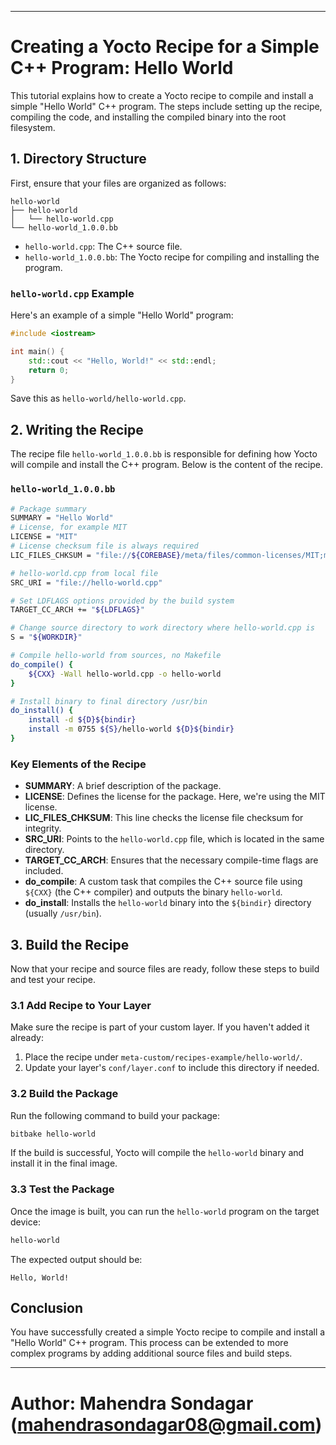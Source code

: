 
---

# Creating a Yocto Recipe for a Simple C++ Program: Hello World

This tutorial explains how to create a Yocto recipe to compile and install a simple "Hello World" C++ program. The steps include setting up the recipe, compiling the code, and installing the compiled binary into the root filesystem.

## 1. Directory Structure

First, ensure that your files are organized as follows:

```
hello-world
├── hello-world
│   └── hello-world.cpp
└── hello-world_1.0.0.bb
```

- `hello-world.cpp`: The C++ source file.
- `hello-world_1.0.0.bb`: The Yocto recipe for compiling and installing the program.

### `hello-world.cpp` Example

Here's an example of a simple "Hello World" program:

```cpp
#include <iostream>

int main() {
    std::cout << "Hello, World!" << std::endl;
    return 0;
}
```

Save this as `hello-world/hello-world.cpp`.

## 2. Writing the Recipe

The recipe file `hello-world_1.0.0.bb` is responsible for defining how Yocto will compile and install the C++ program. Below is the content of the recipe.

### `hello-world_1.0.0.bb`

```bash
# Package summary
SUMMARY = "Hello World"
# License, for example MIT
LICENSE = "MIT"
# License checksum file is always required
LIC_FILES_CHKSUM = "file://${COREBASE}/meta/files/common-licenses/MIT;md5=0835ade698e0bcf8506ecda2f7b4f302"

# hello-world.cpp from local file
SRC_URI = "file://hello-world.cpp"

# Set LDFLAGS options provided by the build system
TARGET_CC_ARCH += "${LDFLAGS}"

# Change source directory to work directory where hello-world.cpp is
S = "${WORKDIR}"

# Compile hello-world from sources, no Makefile
do_compile() {
    ${CXX} -Wall hello-world.cpp -o hello-world
}

# Install binary to final directory /usr/bin
do_install() {
    install -d ${D}${bindir}
    install -m 0755 ${S}/hello-world ${D}${bindir}
}
```

### Key Elements of the Recipe

- **SUMMARY**: A brief description of the package.
- **LICENSE**: Defines the license for the package. Here, we're using the MIT license.
- **LIC_FILES_CHKSUM**: This line checks the license file checksum for integrity.
- **SRC_URI**: Points to the `hello-world.cpp` file, which is located in the same directory.
- **TARGET_CC_ARCH**: Ensures that the necessary compile-time flags are included.
- **do_compile**: A custom task that compiles the C++ source file using `${CXX}` (the C++ compiler) and outputs the binary `hello-world`.
- **do_install**: Installs the `hello-world` binary into the `${bindir}` directory (usually `/usr/bin`).

## 3. Build the Recipe

Now that your recipe and source files are ready, follow these steps to build and test your recipe.

### 3.1 Add Recipe to Your Layer

Make sure the recipe is part of your custom layer. If you haven't added it already:

1. Place the recipe under `meta-custom/recipes-example/hello-world/`.
2. Update your layer's `conf/layer.conf` to include this directory if needed.

### 3.2 Build the Package

Run the following command to build your package:

```bash
bitbake hello-world
```

If the build is successful, Yocto will compile the `hello-world` binary and install it in the final image.

### 3.3 Test the Package

Once the image is built, you can run the `hello-world` program on the target device:

```bash
hello-world
```

The expected output should be:

```
Hello, World!
```

## Conclusion

You have successfully created a simple Yocto recipe to compile and install a "Hello World" C++ program. This process can be extended to more complex programs by adding additional source files and build steps.

--- 
# Author: Mahendra Sondagar (mahendrasondagar08@gmail.com)
